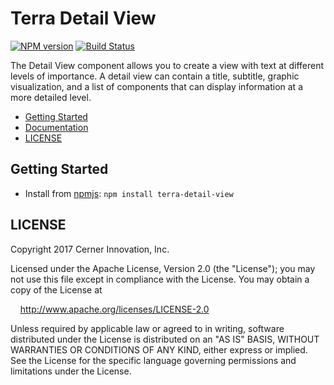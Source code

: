 # Terra Detail View


[![NPM version](http://img.shields.io/npm/v/terra-detail-view.svg)](https://www.npmjs.org/package/terra-detail-view)
[![Build Status](https://travis-ci.org/cerner/terra-core.svg?branch=master)](https://travis-ci.org/cerner/terra-core)

The Detail View component allows you to create a view with text at different levels of importance. A detail view can contain a title, subtitle, graphic visualization, and a list of components that can display information at a more detailed level.

- [Getting Started](#getting-started)
- [Documentation](https://github.com/cerner/terra-core/tree/master/packages/terra-detail-view/docs)
- [LICENSE](#license)

## Getting Started

- Install from [npmjs](https://www.npmjs.com): `npm install terra-detail-view`

## LICENSE

Copyright 2017 Cerner Innovation, Inc.

Licensed under the Apache License, Version 2.0 (the "License"); you may not use this file except in compliance with the License. You may obtain a copy of the License at

&nbsp;&nbsp;&nbsp;&nbsp;http://www.apache.org/licenses/LICENSE-2.0

Unless required by applicable law or agreed to in writing, software distributed under the License is distributed on an "AS IS" BASIS, WITHOUT WARRANTIES OR CONDITIONS OF ANY KIND, either express or implied. See the License for the specific language governing permissions and limitations under the License.
